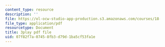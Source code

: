 ```yaml
---
content_type: resource
description: ''
file: https://ol-ocw-studio-app-production.s3.amazonaws.com/courses/18-06-linear-algebra-spring-2010/07f82f7a07458fb3d79d1ba5cf53fa1e_FX4C-JpTFgY.pdf
file_type: application/pdf
resourcetype: Document
title: 3play pdf file
uid: 07f82f7a-0745-8fb3-d79d-1ba5cf53fa1e
---
```

